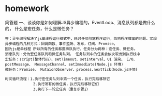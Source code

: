 # homework
简答题
一、谈谈你是如何理解JS异步编程的，EventLoop、消息队列都是做什么的，
    什么是宏任务，什么是微任务？

    答：异步编程解决了js单线程运行模式中，耗时任务阻塞程序运行，影响程序效率的问题。实现异步编程的几种方式：回调函数、事件监听、发布，订阅、Promise。
    因为js是单线程 所以所有的任务都要排队执行，任务分为两种：宏任务、微任务。
    消息队列：分为宏任务队列和微任务队列， 任务队列中的任务会依次取出到执行栈中 
    宏任务：script(整体代码)、setTimeout、setInterval、UI 渲染、 I/O、postMessage、 MessageChannel、setImmediate(Node.js 环境)
    微任务：Promise、 MutaionObserver、process.nextTick(Node.js环境)

    时间循环流程：1.执行宏任务队列中第一个任务，执行完后移除它
                 2.执行所有的微任务，执行完后移除它们
                 3.执行下一轮宏任务（重复步骤2）
